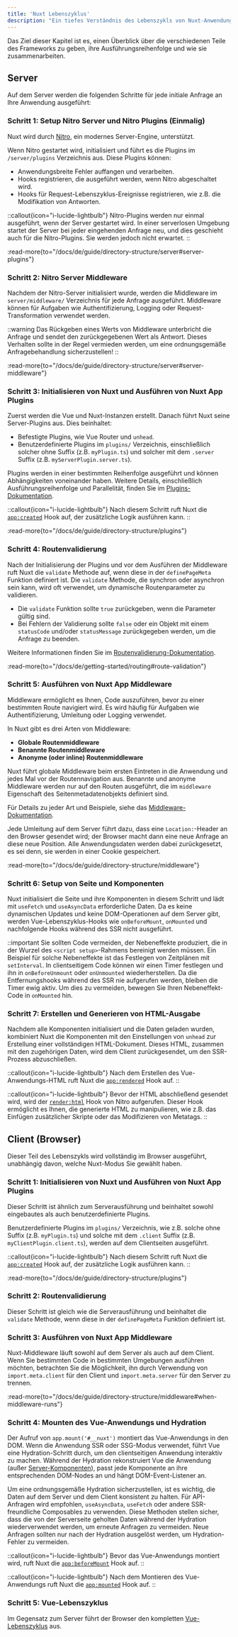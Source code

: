 ```yaml
---
title: 'Nuxt Lebenszyklus'
description: "Ein tiefes Verständnis des Lebenszykls von Nuxt-Anwendungen kann Ihnen helfen, tiefer in die Funktionsweise des Frameworks einzutauchen, insbesondere für Serverseitige und Clientseitige Rendering."
---
```


Das Ziel dieser Kapitel ist es, einen Überblick über die verschiedenen Teile des Frameworks zu geben, ihre Ausführungsreihenfolge und wie sie zusammenarbeiten.

## Server

Auf dem Server werden die folgenden Schritte für jede initiale Anfrage an Ihre Anwendung ausgeführt:

### Schritt 1: Setup Nitro Server und Nitro Plugins (Einmalig)

Nuxt wird durch [Nitro](https://nitro.build/), ein modernes Server-Engine, unterstützt.

Wenn Nitro gestartet wird, initialisiert und führt es die Plugins im `/server/plugins` Verzeichnis aus. Diese Plugins können:
- Anwendungsbreite Fehler auffangen und verarbeiten.
- Hooks registrieren, die ausgeführt werden, wenn Nitro abgeschaltet wird.
- Hooks für Request-Lebenszyklus-Ereignisse registrieren, wie z.B. die Modifikation von Antworten.

::callout{icon="i-lucide-lightbulb"}
Nitro-Plugins werden nur einmal ausgeführt, wenn der Server gestartet wird. In einer serverlosen Umgebung startet der Server bei jeder eingehenden Anfrage neu, und dies geschieht auch für die Nitro-Plugins. Sie werden jedoch nicht erwartet.
::

:read-more{to="/docs/de/guide/directory-structure/server#server-plugins"}

### Schritt 2: Nitro Server Middleware

Nachdem der Nitro-Server initialisiert wurde, werden die Middleware im `server/middleware/` Verzeichnis für jede Anfrage ausgeführt. Middleware können für Aufgaben wie Authentifizierung, Logging oder Request-Transformation verwendet werden.

::warning
Das Rückgeben eines Werts von Middleware unterbricht die Anfrage und sendet den zurückgegebenen Wert als Antwort. Dieses Verhalten sollte in der Regel vermieden werden, um eine ordnungsgemäße Anfragebehandlung sicherzustellen!
::

:read-more{to="/docs/de/guide/directory-structure/server#server-middleware"}

### Schritt 3: Initialisieren von Nuxt und Ausführen von Nuxt App Plugins

Zuerst werden die Vue und Nuxt-Instanzen erstellt. Danach führt Nuxt seine Server-Plugins aus. Dies beinhaltet:
- Befestigte Plugins, wie Vue Router und `unhead`.
- Benutzerdefinierte Plugins im `plugins/` Verzeichnis, einschließlich solcher ohne Suffix (z.B. `myPlugin.ts`) und solcher mit dem `.server` Suffix (z.B. `myServerPlugin.server.ts`).

Plugins werden in einer bestimmten Reihenfolge ausgeführt und können Abhängigkeiten voneinander haben. Weitere Details, einschließlich Ausführungsreihenfolge und Parallelität, finden Sie im [Plugins-Dokumentation](/docs/de/guide/directory-structure/plugins).

::callout{icon="i-lucide-lightbulb"}
Nach diesem Schritt ruft Nuxt die [`app:created`](/docs/de/api/advanced/hooks#app-hooks-runtime) Hook auf, der zusätzliche Logik ausführen kann.
::

:read-more{to="/docs/de/guide/directory-structure/plugins"}

### Schritt 4: Routenvalidierung

Nach der Initialisierung der Plugins und vor dem Ausführen der Middleware ruft Nuxt die `validate` Methode auf, wenn diese in der `definePageMeta` Funktion definiert ist. Die `validate` Methode, die synchron oder asynchron sein kann, wird oft verwendet, um dynamische Routenparameter zu validieren.

- Die `validate` Funktion sollte `true` zurückgeben, wenn die Parameter gültig sind.
- Bei Fehlern der Validierung sollte `false` oder ein Objekt mit einem `statusCode` und/oder `statusMessage` zurückgegeben werden, um die Anfrage zu beenden.

Weitere Informationen finden Sie im [Routenvalidierung-Dokumentation](/docs/de/getting-started/routing#route-validation).

:read-more{to="/docs/de/getting-started/routing#route-validation"}

### Schritt 5: Ausführen von Nuxt App Middleware

Middleware ermöglicht es Ihnen, Code auszuführen, bevor zu einer bestimmten Route navigiert wird. Es wird häufig für Aufgaben wie Authentifizierung, Umleitung oder Logging verwendet.

In Nuxt gibt es drei Arten von Middleware:
- **Globale Routenmiddleware**
- **Benannte Routenmiddleware**
- **Anonyme (oder inline) Routenmiddleware**

Nuxt führt globale Middleware beim ersten Eintreten in die Anwendung und jedes Mal vor der Routennavigation aus. Benannte und anonyme Middleware werden nur auf den Routen ausgeführt, die im `middleware` Eigenschaft des Seitenmetadatenobjekts definiert sind.

Für Details zu jeder Art und Beispiele, siehe das [Middleware-Dokumentation](/docs/de/guide/directory-structure/middleware).

Jede Umleitung auf dem Server führt dazu, dass eine `Location:`-Header an den Browser gesendet wird; der Browser macht dann eine neue Anfrage an diese neue Position. Alle Anwendungsdaten werden dabei zurückgesetzt, es sei denn, sie werden in einer Cookie gespeichert.

:read-more{to="/docs/de/guide/directory-structure/middleware"}

### Schritt 6: Setup von Seite und Komponenten

Nuxt initialisiert die Seite und ihre Komponenten in diesem Schritt und lädt mit `useFetch` und `useAsyncData` erforderliche Daten. Da es keine dynamischen Updates und keine DOM-Operationen auf dem Server gibt, werden Vue-Lebenszyklus-Hooks wie `onBeforeMount`, `onMounted` und nachfolgende Hooks während des SSR nicht ausgeführt.

::important
Sie sollten Code vermeiden, der Nebeneffekte produziert, die in der Wurzel des `<script setup>`-Rahmens bereinigt werden müssen. Ein Beispiel für solche Nebeneffekte ist das Festlegen von Zeitplänen mit `setInterval`. In clientseitigem Code können wir einen Timer festlegen und ihn in `onBeforeUnmount` oder `onUnmounted` wiederherstellen. Da die Entfernungshooks während des SSR nie aufgerufen werden, bleiben die Timer ewig aktiv. Um dies zu vermeiden, bewegen Sie Ihren Nebeneffekt-Code in `onMounted` hin.

### Schritt 7: Erstellen und Generieren von HTML-Ausgabe

Nachdem alle Komponenten initialisiert und die Daten geladen wurden, kombiniert Nuxt die Komponenten mit den Einstellungen von `unhead` zur Erstellung einer vollständigen HTML-Dokument. Dieses HTML, zusammen mit den zugehörigen Daten, wird dem Client zurückgesendet, um den SSR-Prozess abzuschließen.

::callout{icon="i-lucide-lightbulb"}
Nach dem Erstellen des Vue-Anwendungs-HTML ruft Nuxt die [`app:rendered`](/docs/de/api/advanced/hooks#app-hooks-runtime) Hook auf.
::

::callout{icon="i-lucide-lightbulb"}
Bevor der HTML abschließend gesendet wird, wird der [`render:html`](/docs/de/api/advanced/hooks#nitro-app-hooks-runtime-server-side) Hook von Nitro aufgerufen. Dieser Hook ermöglicht es Ihnen, die generierte HTML zu manipulieren, wie z.B. das Einfügen zusätzlicher Skripte oder das Modifizieren von Metatags.
::

## Client (Browser)

Dieser Teil des Lebenszykls wird vollständig im Browser ausgeführt, unabhängig davon, welche Nuxt-Modus Sie gewählt haben.

### Schritt 1: Initialisieren von Nuxt und Ausführen von Nuxt App Plugins

Dieser Schritt ist ähnlich zum Serverausführung und beinhaltet sowohl eingebautes als auch benutzerdefinierte Plugins.

Benutzerdefinierte Plugins im `plugins/` Verzeichnis, wie z.B. solche ohne Suffix (z.B. `myPlugin.ts`) und solche mit dem `.client` Suffix (z.B. `myClientPlugin.client.ts`), werden auf dem Clientseiten ausgeführt.

::callout{icon="i-lucide-lightbulb"}
Nach diesem Schritt ruft Nuxt die [`app:created`](/docs/de/api/advanced/hooks#app-hooks-runtime) Hook auf, der zusätzliche Logik ausführen kann.
::

:read-more{to="/docs/de/guide/directory-structure/plugins"}

### Schritt 2: Routenvalidierung

Dieser Schritt ist gleich wie die Serverausführung und beinhaltet die `validate` Methode, wenn diese in der `definePageMeta` Funktion definiert ist.

### Schritt 3: Ausführen von Nuxt App Middleware

Nuxt-Middleware läuft sowohl auf dem Server als auch auf dem Client. Wenn Sie bestimmten Code in bestimmten Umgebungen ausführen möchten, betrachten Sie die Möglichkeit, ihn durch Verwendung von `import.meta.client` für den Client und `import.meta.server` für den Server zu trennen.

:read-more{to="/docs/de/guide/directory-structure/middleware#when-middleware-runs"}

### Schritt 4: Mounten des Vue-Anwendungs und Hydration

Der Aufruf von `app.mount('#__nuxt')` montiert das Vue-Anwendungs in den DOM. Wenn die Anwendung SSR oder SSG-Modus verwendet, führt Vue eine Hydration-Schritt durch, um den clientseitigen Anwendung interaktiv zu machen. Während der Hydration rekonstruiert Vue die Anwendung (außer [Server-Komponenten](/docs/de/guide/directory-structure/components#server-components)), passt jede Komponente an ihre entsprechenden DOM-Nodes an und hängt DOM-Event-Listener an.

Um eine ordnungsgemäße Hydration sicherzustellen, ist es wichtig, die Daten auf dem Server und dem Client konsistent zu halten. Für API-Anfragen wird empfohlen, `useAsyncData`, `useFetch` oder andere SSR-freundliche Composables zu verwenden. Diese Methoden stellen sicher, dass die von der Serverseite geholten Daten während der Hydration wiederverwendet werden, um erneute Anfragen zu vermeiden. Neue Anfragen sollten nur nach der Hydration ausgelöst werden, um Hydration-Fehler zu vermeiden.

::callout{icon="i-lucide-lightbulb"}
Bevor das Vue-Anwendungs montiert wird, ruft Nuxt die [`app:beforeMount`](/docs/de/api/advanced/hooks#app-hooks-runtime) Hook auf.
::

::callout{icon="i-lucide-lightbulb"}
Nach dem Montieren des Vue-Anwendungs ruft Nuxt die [`app:mounted`](/docs/de/api/advanced/hooks#app-hooks-runtime) Hook auf.
::

### Schritt 5: Vue-Lebenszyklus

Im Gegensatz zum Server führt der Browser den kompletten [Vue-Lebenszyklus](https://vuejs.org/guide/essentials/lifecycle) aus.
